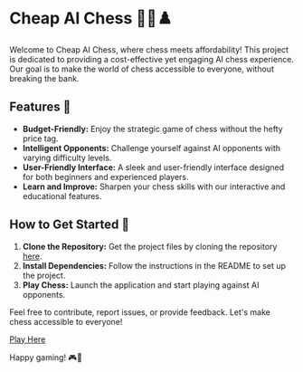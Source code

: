# Cheap AI Chess 👾🤖♟️

Welcome to Cheap AI Chess, where chess meets affordability! This project is dedicated to providing a cost-effective yet engaging AI chess experience. Our goal is to make the world of chess accessible to everyone, without breaking the bank.

## Features 🌟

- **Budget-Friendly:** Enjoy the strategic game of chess without the hefty price tag.
- **Intelligent Opponents:** Challenge yourself against AI opponents with varying difficulty levels.
- **User-Friendly Interface:** A sleek and user-friendly interface designed for both beginners and experienced players.
- **Learn and Improve:** Sharpen your chess skills with our interactive and educational features.

## How to Get Started 🚀

1. **Clone the Repository:** Get the project files by cloning the repository [here](#).
2. **Install Dependencies:** Follow the instructions in the README to set up the project.
3. **Play Chess:** Launch the application and start playing against AI opponents.

Feel free to contribute, report issues, or provide feedback. Let's make chess accessible to everyone!

[Play Here](https://vatistasdimitris.github.io/Cheap-AI-Chess/)

Happy gaming! 🎮👑
